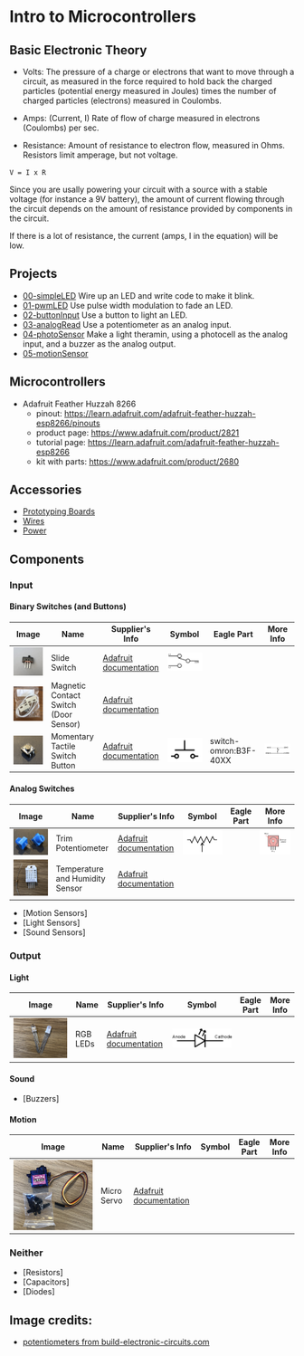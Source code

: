 # Intro to Microcontrollers

## Basic Electronic Theory

* Volts: The pressure of a charge or electrons that want to move through a circuit, as measured in the force required to hold back the charged particles (potential energy measured in Joules) times the number of charged particles (electrons) measured in Coulombs.

* Amps:  (Current, I) Rate of flow of charge measured in electrons (Coulombs) per sec.

* Resistance:  Amount of resistance to electron flow, measured in Ohms.  Resistors limit amperage, but not voltage.

```
V = I x R
```

Since you are usally powering your circuit with a source with a stable voltage (for instance a 9V battery), the amount of current flowing through the circuit depends on the amount of resistance provided by components in the circuit.

If there is a lot of resistance, the current (amps, I in the equation)
will be low.  

## Projects

* [00-simpleLED](00-simpleLED/guide.md) Wire up an LED and write code to make it blink.
* [01-pwmLED](01-pwmLED/guide.md) Use pulse width modulation to fade an LED.
* [02-buttonInput](02-buttonInput/guide.md) Use a button to light an LED.
* [03-analogRead](03-analogRead/guide.md) Use a potentiometer as an analog input.
* [04-photoSensor](04-photoSensor/guide.md) Make a light theramin, using a photocell as the analog input, and a buzzer as the analog output.
* [05-motionSensor](05-motionSensor/guide.md)

## Microcontrollers

* Adafruit Feather Huzzah 8266
	* pinout: https://learn.adafruit.com/adafruit-feather-huzzah-esp8266/pinouts
	* product page: https://www.adafruit.com/product/2821
	* tutorial page: https://learn.adafruit.com/adafruit-feather-huzzah-esp8266
	* kit with parts: https://www.adafruit.com/product/2680

## Accessories

* [Prototyping Boards](docs/prototyping_boards.md)
* [Wires](docs/wires.md)
* [Power](docs/power.md)

## Components

### Input

#### Binary Switches (and Buttons)

Image | Name | Supplier's Info | Symbol | Eagle Part | More Info 
----- | ---- | --------------- | ------ | ---------- | ---------
![slide switch](docs/media/switch_slide_spdt.jpg) |  Slide Switch | [Adafruit documentation](https://www.adafruit.com/product/805) | ![SPDT switch symbol](docs/media/symbol_switch_spdt.png) | |
![magnetic contact switch](docs/media/switch_mag_door.jpg) | Magnetic Contact Switch (Door Sensor) | [Adafruit documentation](https://www.adafruit.com/product/375) |
![button](docs/media/button_sm.jpg) | Momentary Tactile Switch Button | [Adafruit documentation](https://www.adafruit.com/product/1119) | ![button symbol](docs/media/symbol_switch_momentary_button.png) | switch-omron:B3F-40XX | ![button schematic](docs/media/button_schematic.png) 

#### Analog Switches

Image | Name | Supplier's Info | Symbol | Eagle Part | More Info 
----- | ---- | --------------- | ------ | ---------- | ---------
![trim potentiometer](docs/media/potentiometer_trim.jpg) | Trim Potentiometer | [Adafruit documentation](https://www.adafruit.com/product/356) | ![potentiometer symbol](docs/media/potentiometer_symbol.png) | | ![potentiometer internals](docs/media/potentiometer_internal.png) 
![temperature and humidity sensor](docs/media/sensor_temp_humidity.jpg) | Temperature and Humidity Sensor | [Adafruit documentation](https://www.adafruit.com/product/385) | | |
* [Motion Sensors]
* [Light Sensors]
* [Sound Sensors]

### Output

#### Light

Image | Name | Supplier's Info | Symbol | Eagle Part | More Info 
----- | ---- | --------------- | ------ | ---------- | ---------
![RGB LEDs](docs/media/led_rgb.jpg) | RGB LEDs | [Adafruit documentation](https://www.adafruit.com/product/159) | ![LED symbol](docs/media/symbol_led.png) | |

#### Sound

* [Buzzers]

#### Motion

Image | Name | Supplier's Info | Symbol | Eagle Part | More Info 
----- | ---- | --------------- | ------ | ---------- | ---------
![micro server](docs/media/servo_micro.jpg) | Micro Servo | [Adafruit documentation](https://www.adafruit.com/product/169) | | |

### Neither

* [Resistors]
* [Capacitors]
* [Diodes]

## Image credits:

* [potentiometers from build-electronic-circuits.com](https://www.build-electronic-circuits.com/potentiometer/)
